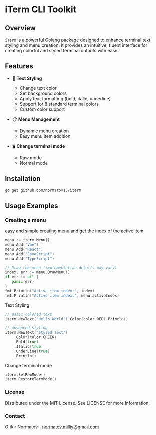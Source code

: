 # iTerm CLI Toolkit

## Overview

`iTerm` is a powerful Golang package designed to enhance terminal text styling and menu creation. It provides an intuitive, fluent interface for creating colorful and styled terminal outputs with ease.

## Features

- 🎨 **Text Styling**
  - Change text color
  - Set background colors
  - Apply text formatting (bold, italic, underline)
  - Support for 8 standard terminal colors
  - Custom color support

- 📋 **Menu Management**
  - Dynamic menu creation
  - Easy menu item addition

- 🖥️ **Change terminal mode**
  - Raw mode
  - Normal mode


## Installation

```bash
go get github.com/normatov13/iterm
```


## Usage Examples

### Creating a menu

easy and simple creating menu and get the index of the active item

```go
menu := iterm.Menu{}
menu.Add("Vue")
menu.Add("React")
menu.Add("JavaScript")
menu.Add("TypeScript")

// Draw the menu (implementation details may vary)
index, err := menu.DrawMenu()
if err != nil {
   panic(err)
}
fmt.Println("Active item index:", index)
fmt.Println("Active item index:", menu.activeIndex)
```

Text Styling

```go
// Basic colored text
iterm.NewText("Hello World").Color(color.RED).Println()

// Advanced styling
iterm.NewText("Styled Text")
    .Color(color.GREEN)
    .Bold(true)
    .Italic(true)
    .UnderLine(true)
    .Println()
```

Change terminal mode

```go
iterm.SetRawMode()
iterm.RestoreTermMode()
```

### License
Distributed under the MIT License. See LICENSE for more information.

### Contact
O'tkir Normatov - normatov.milliy@gmail.com

